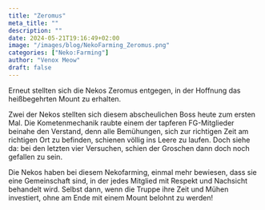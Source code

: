 ```yaml
---
title: "Zeromus"
meta_title: ""
description: ""
date: 2024-05-21T19:16:49+02:00
image: "/images/blog/NekoFarming_Zeromus.png"
categories: ["Neko:Farming"]
author: "Venox Meow"
draft: false
---
```


Erneut stellten sich die Nekos Zeromus entgegen, in der Hoffnung das heißbegehrten Mount zu erhalten. 

Zwei der Nekos stellten sich diesem abscheulichen Boss heute zum ersten Mal. Die Kometenmechanik raubte einem der tapferen FG-Mitglieder beinahe den Verstand, denn alle Bemühungen, sich zur richtigen Zeit am richtigen Ort zu befinden, schienen völlig ins Leere zu laufen. Doch siehe da: bei den letzten vier Versuchen, schien der Groschen dann doch noch gefallen zu sein.

Die Nekos haben bei diesem Nekofarming, einmal mehr bewiesen, dass sie eine Gemeinschaft sind, in der jedes Mitglied mit Respekt und Nachsicht behandelt wird. Selbst dann, wenn die Truppe ihre Zeit und Mühen investiert, ohne am Ende mit einem Mount belohnt zu werden!
